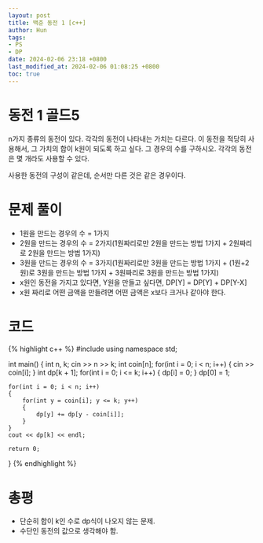 ```yaml
---
layout: post
title: 백준 동전 1 [c++]
author: Hun
tags:
- PS
- DP
date: 2024-02-06 23:18 +0800
last_modified_at: 2024-02-06 01:08:25 +0800
toc: true
---
```


# 동전 1 골드5

n가지 종류의 동전이 있다. 각각의 동전이 나타내는 가치는 다르다. 이 동전을 적당히 사용해서, 그 가치의 합이 k원이 되도록 하고 싶다. 그 경우의 수를 구하시오. 각각의 동전은 몇 개라도 사용할 수 있다.

사용한 동전의 구성이 같은데, 순서만 다른 것은 같은 경우이다.

# 문제 풀이
- 1원을 만드는 경우의 수 = 1가지
- 2원을 만드는 경우의 수 = 2가지(1원짜리로만 2원을 만드는 방법 1가지 + 2원짜리로 2원을 만드는 방법 1가지)
- 3원을 만드는 경우의 수 = 3가지(1원짜리로만 3원을 만드는 방법 1가지 + (1원+2원)로 3원을 만드는 방법 1가지 + 3원짜리로 3원을 만드는 방법 1가지)
- x원인 동전을 가지고 있다면, Y원을 만들고 싶다면, DP[Y] = DP[Y] + DP[Y-X]
- x원 짜리로 어떤 금액을 만들려면 어떤 금액은 x보다 크거나 같아야 한다.

# 코드
{% highlight c++ %}
#include <iostream>
using namespace std;

int main()
{
    int n, k;
    cin >> n >> k;
    int coin[n];
    for(int i = 0; i < n; i++)
    {
        cin >> coin[i];
    }
    int dp[k + 1];
    for(int i = 0; i <= k; i++)
    {
        dp[i] = 0;
    }
    dp[0] = 1;
    
    for(int i = 0; i < n; i++)
    {
        for(int y = coin[i]; y <= k; y++)
        {
            dp[y] += dp[y - coin[i]];
        }
    }
    cout << dp[k] << endl;

    return 0;
}
{% endhighlight %}

# 총평
- 단순히 합이 k인 수로 dp식이 나오지 않는 문제.
- 수단인 동전의 값으로 생각해야 함.